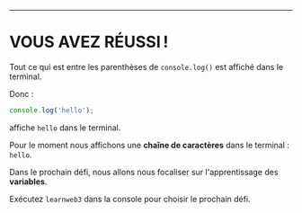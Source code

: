 ---

# VOUS AVEZ RÉUSSI !

Tout ce qui est entre les parenthèses de `console.log()` est affiché dans le terminal.

Donc :

```js
console.log('hello');
```

affiche `hello` dans le terminal.

Pour le moment nous affichons une **chaîne de caractères** dans le terminal : `hello`.

Dans le prochain défi, nous allons nous focaliser sur l'apprentissage des **variables**.

Exécutez `learnweb3` dans la console pour choisir le prochain défi.

